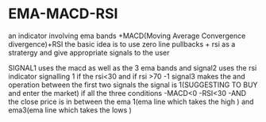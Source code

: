 # EMA-MACD-RSI 
an indicator involving ema bands +MACD(Moving Average Convergence divergence)+RSI
the basic idea is to use zero line pullbacks + rsi as a stratergy and give appropriate signals to the user

SIGNAL1 uses the macd as well as the 3 ema bands and 
signal2 uses the rsi indicator signalling 1 if the rsi<30 and  if rsi >70 -1
signal3 makes the and operation between the first two signals the signal is 1(SUGGESTING TO BUY and enter the market) if all the three conditions
-MACD<0 
-RSI<30
-AND the close price is in between the ema 1(ema line which takes the high ) and ema3(ema line which takes the lows )
